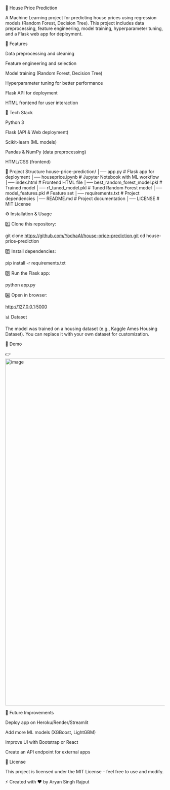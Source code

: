 🏡 House Price Prediction

A Machine Learning project for predicting house prices using regression models (Random Forest, Decision Tree).
This project includes data preprocessing, feature engineering, model training, hyperparameter tuning, and a Flask web app for deployment.

📌 Features

Data preprocessing and cleaning

Feature engineering and selection

Model training (Random Forest, Decision Tree)

Hyperparameter tuning for better performance

Flask API for deployment

HTML frontend for user interaction

🚀 Tech Stack

Python 3

Flask (API & Web deployment)

Scikit-learn (ML models)

Pandas & NumPy (data preprocessing)

HTML/CSS (frontend)

📂 Project Structure
house-price-prediction/
│── app.py                  # Flask app for deployment
│── houseprice.ipynb        # Jupyter Notebook with ML workflow
│── index.html              # Frontend HTML file
│── best_random_forest_model.pkl   # Trained model
│── rf_tuned_model.pkl      # Tuned Random Forest model
│── model_features.pkl      # Feature set
│── requirements.txt        # Project dependencies
│── README.md               # Project documentation
│── LICENSE                 # MIT License

⚙️ Installation & Usage

1️⃣ Clone this repository:

git clone https://github.com/YodhaAI/house-price-prediction.git
cd house-price-prediction


2️⃣ Install dependencies:

pip install -r requirements.txt


3️⃣ Run the Flask app:

python app.py


4️⃣ Open in browser:

http://127.0.0.1:5000

📊 Dataset

The model was trained on a housing dataset (e.g., Kaggle Ames Housing Dataset).
You can replace it with your own dataset for customization.

📸 Demo

👉 <img width="642" height="1093" alt="image" src="https://github.com/user-attachments/assets/c18b1519-05c2-4274-9e41-c57300d66e3f" />


🔮 Future Improvements

Deploy app on Heroku/Render/Streamlit

Add more ML models (XGBoost, LightGBM)

Improve UI with Bootstrap or React

Create an API endpoint for external apps

📜 License

This project is licensed under the MIT License – feel free to use and modify.

⚡ Created with ❤️ by Aryan Singh Rajput
